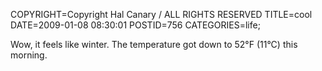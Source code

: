 COPYRIGHT=Copyright Hal Canary / ALL RIGHTS RESERVED
TITLE=cool
DATE=2009-01-08 08:30:01
POSTID=756
CATEGORIES=life;

Wow, it feels like winter. The temperature got down to 52°F (11°C) this morning.
